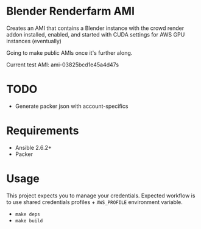 # Blender Renderfarm AMI
Creates an AMI that contains a Blender instance with the crowd render addon
installed, enabled, and started with CUDA settings for AWS GPU instances (eventually)

Going to make public AMIs once it's further along.

Current test AMI: ami-03825bcd1e45a4d47s

# TODO
* Generate packer json with account-specifics

# Requirements
* Ansible 2.6.2+
* Packer

# Usage
This project expects you to manage your credentials. Expected workflow is to use shared credentials profiles + `AWS_PROFILE` environment variable.

* `make deps`
* `make build`
